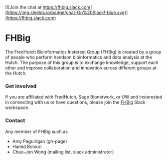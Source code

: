 [![Join the chat at https://fhbig.slack.com](https://img.shields.io/badge/chat-On%20Slack!-blue.svg)](https://fhbig.slack.com)

# FHBig 
The FredHutch Bioinformatics Insterest Group (FHBig) is created by a
group of people who perform handson bioinformatics and data analysis
at the Hutch. The purpose of this group is to exchange knowledge,
support each other and improve collaboration and innovation across
different groups at the Hutch.

### Get involved
If you are affiliated with FredHutch, Sage Bionetwork, or UW and
insterested in connecting with us or have questions, please join the
[FHBig](https://fhbig.slack.com) Slack workspace.

### Contact
Any member of FHBig such as
- Amy Paguirigan (gh-page)
- Hamid Bolouri
- Chao-Jen Wong  (mailing list, slack administrator)

